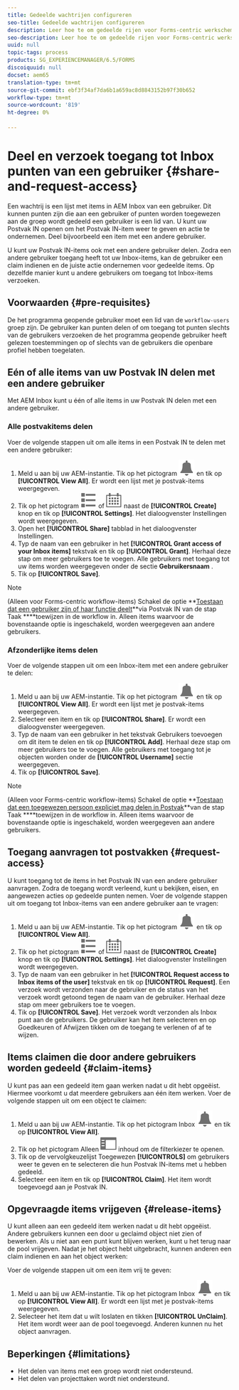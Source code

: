 ```yaml
---
title: Gedeelde wachtrijen configureren
seo-title: Gedeelde wachtrijen configureren
description: Leer hoe te om gedeelde rijen voor Forms-centric werkschema's op AEM Forms op OSGi te gebruiken.
seo-description: Leer hoe te om gedeelde rijen voor Forms-centric werkschema's op AEM Forms op OSGi te gebruiken.
uuid: null
topic-tags: process
products: SG_EXPERIENCEMANAGER/6.5/FORMS
discoiquuid: null
docset: aem65
translation-type: tm+mt
source-git-commit: ebf3f34af7da6b1a659ac8d8843152b97f30b652
workflow-type: tm+mt
source-wordcount: '819'
ht-degree: 0%

---
```



# Deel en verzoek toegang tot Inbox punten van een gebruiker {#share-and-request-access}

Een wachtrij is een lijst met items in AEM Inbox van een gebruiker. Dit kunnen punten zijn die aan een gebruiker of punten worden toegewezen aan de groep wordt gedeeld een gebruiker is een lid van. U kunt uw Postvak IN openen om het Postvak IN-item weer te geven en actie te ondernemen. Deel bijvoorbeeld een item met een andere gebruiker.

U kunt uw Postvak IN-items ook met een andere gebruiker delen. Zodra een andere gebruiker toegang heeft tot uw Inbox-items, kan de gebruiker een claim indienen en de juiste actie ondernemen voor gedeelde items. Op dezelfde manier kunt u andere gebruikers om toegang tot Inbox-items verzoeken.

## Voorwaarden {#pre-requisites}

De het programma geopende gebruiker moet een lid van de `workflow-users` groep zijn. De gebruiker kan punten delen of om toegang tot punten slechts van de gebruikers verzoeken de het programma geopende gebruiker heeft gelezen toestemmingen op of slechts van de gebruikers die openbare profiel hebben toegelaten.

## Eén of alle items van uw Postvak IN delen met een andere gebruiker

Met AEM Inbox kunt u één of alle items in uw Postvak IN delen met een andere gebruiker.

### Alle postvakitems delen

Voer de volgende stappen uit om alle items in een Postvak IN te delen met een andere gebruiker:

1. Meld u aan bij uw AEM-instantie. Tik op het pictogram ![Inbox](assets/bell.svg) en tik op **[!UICONTROL View All]**. Er wordt een lijst met je postvak-items weergegeven.
1. Tik op het pictogram ![Weergavekiezer](assets/viewlist.svg) of ![Weergavekiezer](assets/calendar.svg) naast de **[!UICONTROL Create]** knop en tik op **[!UICONTROL Settings]**. Het dialoogvenster Instellingen wordt weergegeven.
1. Open het **[!UICONTROL Share]** tabblad in het dialoogvenster Instellingen.
1. Typ de naam van een gebruiker in het **[!UICONTROL Grant access of your Inbox items]** tekstvak en tik op **[!UICONTROL Grant]**. Herhaal deze stap om meer gebruikers toe te voegen. Alle gebruikers met toegang tot uw items worden weergegeven onder de sectie **Gebruikersnaam** .
1. Tik op **[!UICONTROL Save]**.

>[!NOTE]
>
>(Alleen voor Forms-centric workflow-items) Schakel de optie **[Toestaan dat een gebruiker zijn of haar functie deelt](aem-forms-workflow-step-reference.md)**via Postvak IN van de stap Taak ****toewijzen in de workflow in. Alleen items waarvoor de bovenstaande optie is ingeschakeld, worden weergegeven aan andere gebruikers.

### Afzonderlijke items delen

Voer de volgende stappen uit om een Inbox-item met een andere gebruiker te delen:

1. Meld u aan bij uw AEM-instantie. Tik op het pictogram ![Inbox](assets/bell.svg) en tik op **[!UICONTROL View All]**. Er wordt een lijst met je postvak-items weergegeven.
1. Selecteer een item en tik op **[!UICONTROL Share]**. Er wordt een dialoogvenster weergegeven.
1. Typ de naam van een gebruiker in het tekstvak Gebruikers toevoegen om dit item te delen en tik op **[!UICONTROL Add]**. Herhaal deze stap om meer gebruikers toe te voegen. Alle gebruikers met toegang tot je objecten worden onder de **[!UICONTROL Username]** sectie weergegeven.
1. Tik op **[!UICONTROL Save]**.


>[!NOTE]
>
>(Alleen voor Forms-centric workflow-items) Schakel de optie **[Toestaan dat een toegewezen persoon expliciet mag delen in Postvak](aem-forms-workflow-step-reference.md)**van de stap Taak ****toewijzen in de workflow in. Alleen items waarvoor de bovenstaande optie is ingeschakeld, worden weergegeven aan andere gebruikers.

## Toegang aanvragen tot postvakken {#request-access}

U kunt toegang tot de items in het Postvak IN van een andere gebruiker aanvragen. Zodra de toegang wordt verleend, kunt u bekijken, eisen, en aangewezen acties op gedeelde punten nemen. Voer de volgende stappen uit om toegang tot Inbox-items van een andere gebruiker aan te vragen:

1. Meld u aan bij uw AEM-instantie. Tik op het pictogram ![Weergavekiezer](assets/bell.svg) en tik op **[!UICONTROL View All]**.
1. Tik op het pictogram ![Weergavekiezer](assets/viewlist.svg) of ![Weergavekiezer](assets/calendar.svg) naast de **[!UICONTROL Create]** knop en tik op **[!UICONTROL Settings]**. Het dialoogvenster Instellingen wordt weergegeven.
1. Typ de naam van een gebruiker in het **[!UICONTROL Request access to Inbox items of the user]** tekstvak en tik op **[!UICONTROL Request]**. Een verzoek wordt verzonden naar de gebruiker en de status van het verzoek wordt getoond tegen de naam van de gebruiker. Herhaal deze stap om meer gebruikers toe te voegen.
1. Tik op **[!UICONTROL Save]**. Het verzoek wordt verzonden als Inbox punt aan de gebruikers. De gebruiker kan het item selecteren en op Goedkeuren of Afwijzen tikken om de toegang te verlenen of af te wijzen.


## Items claimen die door andere gebruikers worden gedeeld {#claim-items}

U kunt pas aan een gedeeld item gaan werken nadat u dit hebt opgeëist. Hiermee voorkomt u dat meerdere gebruikers aan één item werken. Voer de volgende stappen uit om een object te claimen:

1. Meld u aan bij uw AEM-instantie. Tik op het pictogram Inbox ![Inbox](assets/bell.svg) en tik op **[!UICONTROL View All]**.
1. Tik op het pictogram Alleen ![](assets/railleft.svg) inhoud om de filterkiezer te openen.
1. Tik op de vervolgkeuzelijst Toegewezen **[!UICONTROLS]** om gebruikers weer te geven en te selecteren die hun Postvak IN-items met u hebben gedeeld.
1. Selecteer een item en tik op **[!UICONTROL Claim]**. Het item wordt toegevoegd aan je Postvak IN.

## Opgevraagde items vrijgeven {#release-items}

U kunt alleen aan een gedeeld item werken nadat u dit hebt opgeëist. Andere gebruikers kunnen een door u geclaimd object niet zien of bewerken. Als u niet aan een punt kunt blijven werken, kunt u het terug naar de pool vrijgeven.   Nadat je het object hebt uitgebracht, kunnen anderen een claim indienen en aan het object werken:

Voer de volgende stappen uit om een item vrij te geven:

1. Meld u aan bij uw AEM-instantie. Tik op het pictogram Inbox ![Inbox](assets/bell.svg) en tik op **[!UICONTROL View All]**. Er wordt een lijst met je postvak-items weergegeven.
1. Selecteer het item dat u wilt loslaten en tikken **[!UICONTROL UnClaim]**. Het item wordt weer aan de pool toegevoegd. Anderen kunnen nu het object aanvragen.

## Beperkingen {#limitations}

* Het delen van items met een groep wordt niet ondersteund.
* Het delen van projecttaken wordt niet ondersteund.
